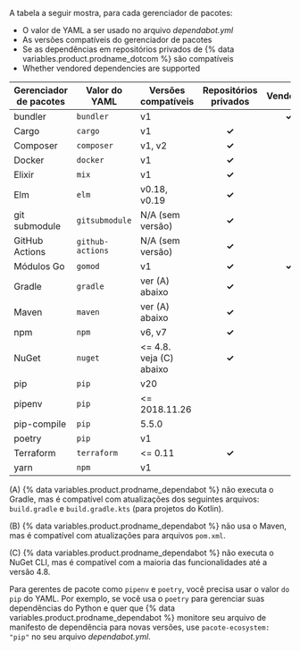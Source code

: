 A tabela a seguir mostra, para cada gerenciador de pacotes:
- O valor de YAML a ser usado no arquivo *dependabot.yml*
- As versões compatíveis do gerenciador de pacotes
- Se as dependências em repositórios privados de {% data variables.product.prodname_dotcom %} são compatíveis
- Whether vendored dependencies are supported

| Gerenciador de pacotes | Valor do YAML    | Versões compatíveis         | Repositórios privados | Vendoring |
| ---------------------- | ---------------- | --------------------------- |:---------------------:|:---------:|
| bundler                | `bundler`        | v1                          |                       |   **✓**   |
| Cargo                  | `cargo`          | v1                          |         **✓**         |           |
| Composer               | `composer`       | v1, v2                      |         **✓**         |           |
| Docker                 | `docker`         | v1                          |         **✓**         |           |
| Elixir                 | `mix`            | v1                          |         **✓**         |           |
| Elm                    | `elm`            | v0.18, v0.19                |         **✓**         |           |
| git submodule          | `gitsubmodule`   | N/A (sem versão)            |         **✓**         |           |
| GitHub Actions         | `github-actions` | N/A (sem versão)            |         **✓**         |           |
| Módulos Go             | `gomod`          | v1                          |         **✓**         |   **✓**   |
| Gradle                 | `gradle`         | ver (A) abaixo              |         **✓**         |           |
| Maven                  | `maven`          | ver (A) abaixo              |         **✓**         |           |
| npm                    | `npm`            | v6, v7                      |         **✓**         |           |
| NuGet                  | `nuget`          | <= 4.8.</br>veja (C) abaixo |         **✓**         |           |
| pip                    | `pip`            | v20                         |                       |           |
| pipenv                 | `pip`            | <= 2018.11.26               |                       |           |
| pip-compile            | `pip`            | 5.5.0                       |                       |           |
| poetry                 | `pip`            | v1                          |                       |           |
| Terraform              | `terraform`      | <= 0.11                     |         **✓**         |           |
| yarn                   | `npm`            | v1                          |                       |           |

(A) {% data variables.product.prodname_dependabot %} não executa o Gradle, mas é compatível com atualizações dos seguintes arquivos: `build.gradle` e `build.gradle.kts` (para projetos do Kotlin).

(B) {% data variables.product.prodname_dependabot %} não usa o Maven, mas é compatível com atualizações para arquivos `pom.xml`.

(C) {% data variables.product.prodname_dependabot %} não executa o NuGet CLI, mas é compatível com a maioria das funcionalidades até a versão 4.8.

Para gerentes de pacote como `pipenv` e `poetry`, você precisa usar o valor `do pip` do YAML. Por exemplo, se você usa o `poetry` para gerenciar suas dependências do Python e quer que {% data variables.product.prodname_dependabot %} monitore seu arquivo de manifesto de dependência para novas versões, use `pacote-ecosystem: "pip"` no seu arquivo *dependabot.yml*.
